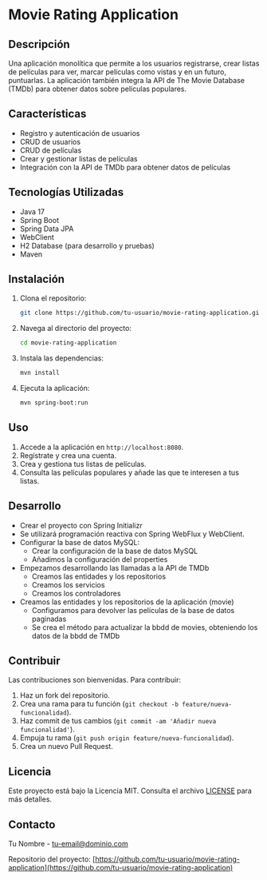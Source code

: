 # Movie Rating Application

## Descripción

Una aplicación monolítica que permite a los usuarios registrarse, crear listas de películas para ver, marcar películas como vistas y en un futuro, puntuarlas. La aplicación también integra la API de The Movie Database (TMDb) para obtener datos sobre películas populares.

## Características

- Registro y autenticación de usuarios
- CRUD de usuarios
- CRUD de películas
- Crear y gestionar listas de películas
- Integración con la API de TMDb para obtener datos de películas

## Tecnologías Utilizadas

- Java 17
- Spring Boot
- Spring Data JPA
- WebClient
- H2 Database (para desarrollo y pruebas)
- Maven

## Instalación

1. Clona el repositorio:
    ```sh
    git clone https://github.com/tu-usuario/movie-rating-application.git
    ```
2. Navega al directorio del proyecto:
    ```sh
    cd movie-rating-application
    ```
3. Instala las dependencias:
    ```sh
    mvn install
    ```
4. Ejecuta la aplicación:
    ```sh
    mvn spring-boot:run
    ```

## Uso
1. Accede a la aplicación en `http://localhost:8080`.
2. Regístrate y crea una cuenta.
3. Crea y gestiona tus listas de películas.
4. Consulta las películas populares y añade las que te interesen a tus listas.

## Desarrollo
- Crear el proyecto con Spring Initializr
- Se utilizará programación reactiva con Spring WebFlux y WebClient.
- Configurar la base de datos MySQL:
  - Crear la configuración de la base de datos MySQL
  - Añadimos la configuración del properties
- Empezamos desarrollando las llamadas a la API de TMDb
  - Creamos las entidades y los repositorios
  - Creamos los servicios
  - Creamos los controladores
- Creamos las entidades y los repositorios de la aplicación (movie)
  - Configuramos para devolver las películas de la base de datos paginadas
  - Se crea el método para actualizar la bbdd de movies, obteniendo los datos de la bbdd de TMDb

## Contribuir

Las contribuciones son bienvenidas. Para contribuir:

1. Haz un fork del repositorio.
2. Crea una rama para tu función (`git checkout -b feature/nueva-funcionalidad`).
3. Haz commit de tus cambios (`git commit -am 'Añadir nueva funcionalidad'`).
4. Empuja tu rama (`git push origin feature/nueva-funcionalidad`).
5. Crea un nuevo Pull Request.

## Licencia

Este proyecto está bajo la Licencia MIT. Consulta el archivo [LICENSE](LICENSE) para más detalles.

## Contacto

Tu Nombre - [tu-email@dominio.com](mailto:tu-email@dominio.com)

Repositorio del proyecto: [https://github.com/tu-usuario/movie-rating-application](https://github.com/tu-usuario/movie-rating-application)
